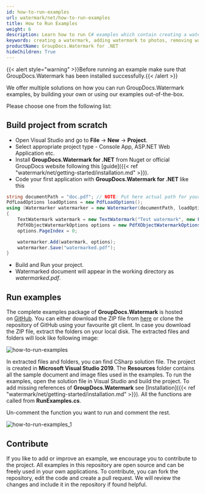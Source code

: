 ```yaml
---
id: how-to-run-examples
url: watermark/net/how-to-run-examples
title: How to Run Examples
weight: 6
description: Learn how to run C# examples which contain creating a watermark, removing watermark, adding watermark to photos, removing watermark from photo and many more examples.
keywords: creating a watermark, adding watermark to photos, removing watermark, removing watermark from photo, C# 
productName: GroupDocs.Watermark for .NET
hideChildren: True
---
```

{{< alert style="warning" >}}Before running an example make sure that GroupDocs.Watermark has been installed successfully.{{< /alert >}}

We offer multiple solutions on how you can run GroupDocs.Watermark examples, by building your own or using our examples out-of-the-box.

Please choose one from the following list:

## Build project from scratch

* Open Visual Studio and go to **File** -> **New** -> **Project**.
* Select appropriate project type - Console App, ASP.NET Web Application etc.
* Install **GroupDocs.Watermark for .NET** from Nuget or official GroupDocs website following this [guide]({{< ref "watermark/net/getting-started/installation.md" >}}).
* Code your first application with **GroupDocs.Watermark for .NET** like this

```csharp
string documentPath = "doc.pdf"; // NOTE: Put here actual path for your document
PdfLoadOptions loadOptions = new PdfLoadOptions();
using (Watermarker watermarker = new Watermarker(documentPath, loadOptions))
{
    TextWatermark watermark = new TextWatermark("Test watermark", new Font("Arial", 36, FontStyle.Bold | FontStyle.Italic));
    PdfXObjectWatermarkOptions options = new PdfXObjectWatermarkOptions();
    options.PageIndex = 0;

    watermarker.Add(watermark, options);
    watermarker.Save("watermarked.pdf");
}
```

* Build and Run your project.
* Watermarked document will appear in the working directory as *watermarked.pdf*.

## Run examples

The complete examples package of **GroupDocs.Watermark** is hosted on [GitHub](https://github.com/groupdocs-watermark/GroupDocs.Watermark-for-.NET). You can either download the ZIP file from [here](https://github.com/groupdocs-watermark/GroupDocs.Watermark-for-.NET/archive/master.zip) or clone the repository of GitHub using your favourite git client. In case you download the ZIP file, extract the folders on your local disk. The extracted files and folders will look like following image:

![how-to-run-examples](/watermark/net/images/how-to-run-examples.jpg)

In extracted files and folders, you can find CSharp solution file. The project is created in **Microsoft Visual Studio 2019**. The **Resources** folder contains all the sample document and image files used in the examples. To run the examples, open the solution file in Visual Studio and build the project. To add missing references of **GroupDocs.Watermark** see [Installation]({{< ref "watermark/net/getting-started/installation.md" >}}). All the functions are called from **RunExamples.cs**.

Un-comment the function you want to run and comment the rest.

![how-to-run-examples_1](/watermark/net/images/how-to-run-examples_1.png)

## Contribute

If you like to add or improve an example, we encourage you to contribute to the project. All examples in this repository are open source and can be freely used in your own applications. To contribute, you can fork the repository, edit the code and create a pull request. We will review the changes and include it in the repository if found helpful.

